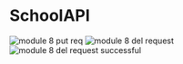 # SchoolAPI
![module 8 put req](https://user-images.githubusercontent.com/60273779/116056346-b38c3380-a64b-11eb-8292-25a6220217f7.png)
![module 8 del request](https://user-images.githubusercontent.com/60273779/116056351-b555f700-a64b-11eb-9861-1ff06a6b6c40.png)
![module 8 del request successful](https://user-images.githubusercontent.com/60273779/116056355-b6872400-a64b-11eb-94f1-1152a92efbd4.png)
